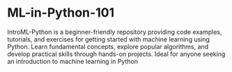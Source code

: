 # ML-in-Python-101
IntroML-Python is a beginner-friendly repository providing code examples, tutorials, and exercises for getting started with machine learning using Python. Learn fundamental concepts, explore popular algorithms, and develop practical skills through hands-on projects. Ideal for anyone seeking an introduction to machine learning in Python
